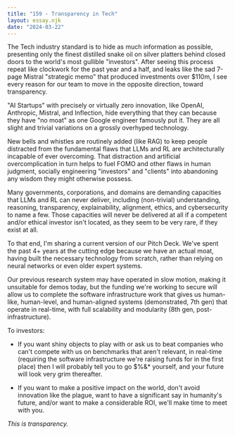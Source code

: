 ```yaml
---
title: "159 - Transparency in Tech"
layout: essay.njk
date: "2024-03-22"
---
```


The Tech industry standard is to hide as much information as possible, presenting only the finest distilled snake oil on silver platters behind closed doors to the world's most gullible "investors". After seeing this process repeat like clockwork for the past year and a half, and leaks like the sad 7-page Mistral "strategic memo" that produced investments over $110m, I see every reason for our team to move in the opposite direction, toward transparency.

"AI Startups" with precisely or virtually zero innovation, like OpenAI, Anthropic, Mistral, and Inflection, hide everything that they can because they have "no moat" as one Google engineer famously put it. They are all slight and trivial variations on a grossly overhyped technology.

New bells and whistles are routinely added (like RAG) to keep people distracted from the fundamental flaws that LLMs and RL are architecturally incapable of ever overcoming. That distraction and artificial overcomplication in turn helps to fuel FOMO and other flaws in human judgment, socially engineering "investors" and "clients" into abandoning any wisdom they might otherwise possess.

Many governments, corporations, and domains are demanding capacities that LLMs and RL can never deliver, including (non-trivial) understanding, reasoning, transparency, explainability, alignment, ethics, and cybersecurity to name a few. Those capacities will never be delivered at all if a competent and/or ethical investor isn't located, as they seem to be very rare, if they exist at all.

To that end, I'm sharing a current version of our Pitch Deck. We've spent the past 4+ years at the cutting edge because we have an actual moat, having built the necessary technology from scratch, rather than relying on neural networks or even older expert systems.

Our previous research system may have operated in slow motion, making it unsuitable for demos today, but the funding we're working to secure will allow us to complete the software infrastructure work that gives us human-like, human-level, and human-aligned systems (demonstrated, 7th gen) that operate in real-time, with full scalability and modularity (8th gen, post-infrastructure).

To investors:

- If you want shiny objects to play with or ask us to beat companies who can't compete with us on benchmarks that aren't relevant, in real-time (requiring the software infrastructure we're raising funds for in the first place) then I will probably tell you to go $%&\* yourself, and your future will look very grim thereafter.

- If you want to make a positive impact on the world, don't avoid innovation like the plague, want to have a significant say in humanity's future, and/or want to make a considerable ROI, we'll make time to meet with you.

*This is transparency.*
